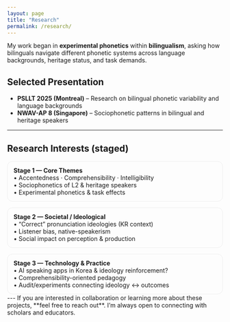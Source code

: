 ```yaml
---
layout: page
title: "Research"
permalink: /research/
---
```


My work began in **experimental phonetics** within **bilingualism**, asking how bilinguals navigate different phonetic systems across language backgrounds, heritage status, and task demands.

## Selected Presentation
- **PSLLT 2025 (Montreal)** – Research on bilingual phonetic variability and language backgrounds
- **NWAV-AP 8 (Singapore)** – Sociophonetic patterns in bilingual and heritage speakers

---
<h2>Research Interests (staged)</h2>

<div style="display:grid; gap:14px; grid-template-columns: 1fr;">
  <div style="padding:12px 14px; border:1px solid #eee; border-radius:12px;">
    <strong>Stage 1 — Core Themes</strong><br>
    • Accentedness · Comprehensibility · Intelligibility<br>
    • Sociophonetics of L2 & heritage speakers<br>
    • Experimental phonetics & task effects
  </div>

  <div style="padding:12px 14px; border:1px solid #eee; border-radius:12px;">
    <strong>Stage 2 — Societal / Ideological</strong><br>
    • “Correct” pronunciation ideologies (KR context)<br>
    • Listener bias, native-speakerism<br>
    • Social impact on perception & production
  </div>

  <div style="padding:12px 14px; border:1px solid #eee; border-radius:12px;">
    <strong>Stage 3 — Technology & Practice</strong><br>
    • AI speaking apps in Korea & ideology reinforcement?<br>
    • Comprehensibility-oriented pedagogy<br>
    • Audit/experiments connecting ideology ↔ outcomes
  </div>
</div>
---
If you are interested in collaboration or learning more about these projects, **feel free to reach out**. I’m always open to connecting with scholars and educators.
